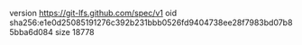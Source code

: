 version https://git-lfs.github.com/spec/v1
oid sha256:e1e0d25085191276c392b231bbb0526fd9404738ee28f7983bd07b85bba6d084
size 18778
